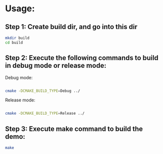 # Usage:

## Step 1: Create build dir, and go into this dir

```sh
mkdir build
cd build

```


## Step 2: Execute the following commands to build in debug mode or release mode:

Debug mode:

```sh

cmake -DCMAKE_BUILD_TYPE=Debug ../

```

Release mode:

```sh

cmake -DCMAKE_BUILD_TYPE=Release ../


```

## Step 3: Execute make command to build the demo:

```sh
make
```